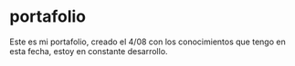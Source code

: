 # portafolio
Este es mi portafolio, creado el 4/08 con los conocimientos que tengo en esta fecha, estoy en constante desarrollo.

